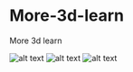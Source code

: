 # More-3d-learn
More 3d learn

![alt text](https://github.com/irahel/More-3d-learn/blob/master/Assets/title.png)
![alt text](https://github.com/irahel/More-3d-learn/blob/master/Assets/title2.png)
![alt text](https://github.com/irahel/More-3d-learn/blob/master/Assets/title3.png)

